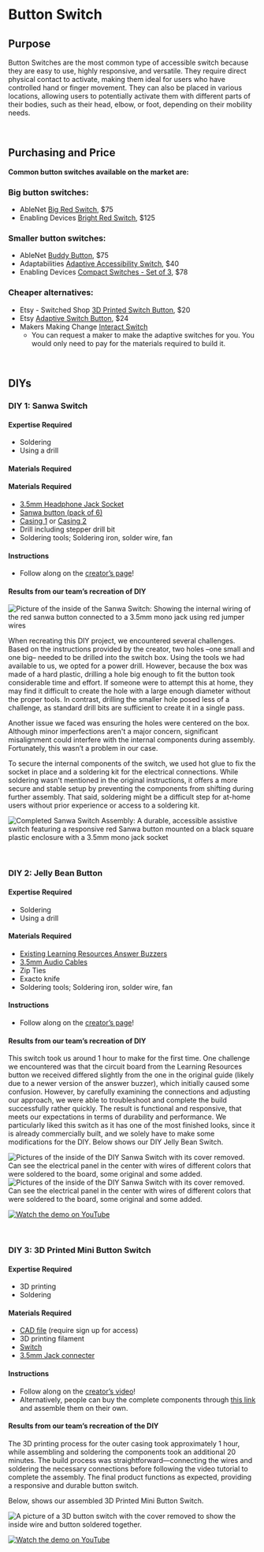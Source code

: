 # Button Switch

## Purpose

Button Switches are the most common type of accessible switch because they are easy to use, highly responsive, and versatile. They require direct physical contact to activate, making them ideal for users who have controlled hand or finger movement. They can also be placed in various locations, allowing users to potentially activate them with different parts of their bodies, such as their head, elbow, or foot, depending on their mobility needs.

<br>

## Purchasing and Price

**Common button switches available on the market are:**

### Big button switches:

*  AbleNet [Big Red Switch](https://www.ablenetinc.com/big-red/), $75  
*  Enabling Devices [Bright Red Switch](https://enablingdevices.com/product/bright-red-switch/), $125

### Smaller button switches:

*  AbleNet [Buddy Button](https://www.ablenetinc.com/buddy-button/), $75  
*  Adaptabilities [Adaptive Accessibility Switch](https://shorturl.at/Iessx), $40  
*  Enabling Devices [Compact Switches \- Set of 3](https://enablingdevices.com/product/compact-switches/), $78

### Cheaper alternatives:

* Etsy \- Switched Shop [3D Printed Switch Button](https://shorturl.at/2RldH), $20  
* Etsy [Adaptive Switch Button](https://shorturl.at/DZI1T), $24  
* Makers Making Change [Interact Switch](https://www.makersmakingchange.com/s/product/interact-switch/01tJR000000698vYAA)  
  * You can request a maker to make the adaptive switches for you. You would only need to pay for the materials required to build it.
 
<br>

## DIYs

### **DIY 1: Sanwa Switch**

#### Expertise Required

* Soldering  
* Using a drill

#### Materials Required

#### Materials Required
*  [3.5mm Headphone Jack Socket](https://shorturl.at/l9j3X)  
*  [Sanwa button (pack of 6\)](https://shorturl.at/GY2mM)  
*  [Casing 1](https://uk.farnell.com/hammond/1593kbk/case-abs-black-28x67-22x66-22mm/dp/930180) or [Casing 2](https://www.amazon.com/KIT-1593K-Box-Black-Plastic-PR1593K/dp/B00M2CLI8W/ref=sr_1_2?crid=2BP0LQDWQ8XD1&dib=eyJ2IjoiMSJ9.3RswQzKMgd4YoHlBrXR0OdmUQt-Y-r4KRpOnbHYC4XKNMNKxjg_sXoK70sBuGVxesYBWTMpTE42tP_jzJ1OEB81m7uha-c3y1KMHMA_iHxIzeWA8PMOvtY9XzFF4KgfPzdit8IQnl1w86nA_PMOL56wlSIfykFfw2D7Vn3xFxpWrirs_ONPrnVQuj3gRC0FCh2RlK5sPqUcYU2x9X0ReJs_gZHCyIB8ai5OS_aLMoLH2BusLiKpOOJ_tZqcil4wSjEhanCEKqJ5Trc9MfuENJn1N39jwK4kQzvFCijQHz94hqwjQ9Zo5_mi2JAnwBlQ78hT-i3vv5I3Iw3rvz07Ej60_ZWpVXewiAfuGBIPeJkZDntsTcTJFoB3ArtA1Hev_GIeg3KhJkFk-VrcxOazorSxak3oSYnKsVqhv9dC79TpfkIZeuF6WvCob8qcJeVzt.XZfdrY0VS6SG7ItUUU_m62-kekaM_4Qn7lrxl48X1aY&dib_tag=se&keywords=1593KBK+plastic+enclosure+box&qid=1738211021&sprefix=1593kbk+plastic+enclosure+box%2Caps%2C179&sr=8-2)  
*  Drill including stepper drill bit  
*  Soldering tools; Soldering iron, solder wire, fan

#### Instructions
*  Follow along on the [creator’s page](https://oneswitch.org.uk/page/diy-sanwa-accessibility-switch)\!

#### Results from our team’s recreation of DIY

![Picture of the inside of the Sanwa Switch: Showing the internal wiring of the red sanwa button connected to a 3.5mm mono jack using red jumper wires][image1]  

When recreating this DIY project, we encountered several challenges. Based on the instructions provided by the creator, two holes –one small and one big– needed to be drilled into the switch box. Using the tools we had available to us, we opted for a power drill. However, because the box was made of a hard plastic, drilling a hole big enough to fit the button took considerable time and effort. If someone were to attempt this at home, they may find it difficult to create the hole with a large enough diameter without the proper tools. In contrast, drilling the smaller hole posed less of a challenge, as standard drill bits are sufficient to create it in a single pass.

Another issue we faced was ensuring the holes were centered on the box. Although minor imperfections aren't a major concern, significant misalignment could interfere with the internal components during assembly. Fortunately, this wasn’t a problem in our case. 

To secure the internal components of the switch, we used hot glue to fix the socket in place and a soldering kit for the electrical connections. While soldering wasn't mentioned in the original instructions, it offers a more secure and stable setup by preventing the components from shifting during further assembly. That said, soldering might be a difficult step for at-home users without prior experience or access to a soldering kit. 

![Completed Sanwa Switch Assembly: A durable, accessible assistive switch featuring a responsive red Sanwa button mounted on a black square plastic enclosure with a 3.5mm mono jack socket][image2]   

[image1]: ![image](https://github.com/user-attachments/assets/b0cf7bce-fa2a-432c-8727-fff09ffc0aaa)
[image2]: ![image](https://github.com/user-attachments/assets/0953a0a8-1713-41e1-b3a9-9a3e1ce61b61)

<br>

### **DIY 2: Jelly Bean Button**

#### Expertise Required

* Soldering  
* Using a drill

#### Materials Required

*  [Existing Learning Resources Answer Buzzers](https://rb.gy/84rbo1)  
*  [3.5mm Audio Cables](https://rb.gy/7culjj)  
*  Zip Ties  
*  Exacto knife  
*  Soldering tools; Soldering iron, solder wire, fan

#### Instructions

*  Follow along on the [creator’s page](https://imgur.com/a/diy-jelly-bean-switches-bQzBx)\!

#### Results from our team’s recreation of DIY

This switch took us around 1 hour to make for the first time. One challenge we encountered was that the circuit board from the Learning Resources button we received differed slightly from the one in the original guide (likely due to a newer version of the answer buzzer), which initially caused some confusion. However, by carefully examining the connections and adjusting our approach, we were able to troubleshoot and complete the build successfully rather quickly. The result is functional and responsive, that meets our expectations in terms of durability and performance. We particularly liked this switch as it has one of the most finished looks, since it is already commercially built, and we solely have to make some modifications for the DIY. Below shows our DIY Jelly Bean Switch.

![Pictures of the inside of the DIY Sanwa Switch with its cover removed. Can see the electrical panel in the center with wires of different colors that were soldered to the board, some original and some added.][image3]
![Pictures of the inside of the DIY Sanwa Switch with its cover removed. Can see the electrical panel in the center with wires of different colors that were soldered to the board, some original and some added.][image4]

[image3]: ![image](https://github.com/user-attachments/assets/ba28f357-608b-4030-9144-26abaa43f3f4)
[image4]: ![image](https://github.com/user-attachments/assets/a1b0083c-0272-4aef-816f-fb6a0f187b25)

[![Watch the demo on YouTube](https://img.youtube.com/vi/KFIt5AHM1mU/0.jpg)](https://www.youtube.com/watch?v=KFIt5AHM1mU)

<br>

### **DIY 3: 3D Printed Mini Button Switch**

#### Expertise Required

* 3D printing  
* Soldering

#### Materials Required

* [CAD file](https://www.switchedtoys.org/file-share/d42ab08c-5acf-4bfb-a61c-ba9ef6516be1) (require sign up for access)  
* 3D printing filament  
* [Switch](https://rb.gy/b6cw3s)  
* [3.5mm Jack connecter](https://rb.gy/9wx3bz)

#### Instructions

*   Follow along on the [creator’s video](https://www.youtube.com/watch?v=V0JpA9TjbxU)\!  
*   Alternatively, people can buy the complete components through [this link](https://rb.gy/njk67a) and assemble them on their own.

#### Results from our team’s recreation of the DIY

The 3D printing process for the outer casing took approximately 1 hour, while assembling and soldering the components took an additional 20 minutes. The build process was straightforward—connecting the wires and soldering the necessary connections before following the video tutorial to complete the assembly. The final product functions as expected, providing a responsive and durable button switch. 

Below, shows our assembled 3D Printed Mini Button Switch.

![A picture of a 3D button switch with the cover removed to show the inside wire and button soldered together.][image5]

[image5]: ![image](https://github.com/user-attachments/assets/5130b386-d670-45a1-86a6-b8184965842a)

[![Watch the demo on YouTube](https://img.youtube.com/vi/tAjzE-xr3WI/0.jpg)](https://www.youtube.com/watch?v=tAjzE-xr3WI)


